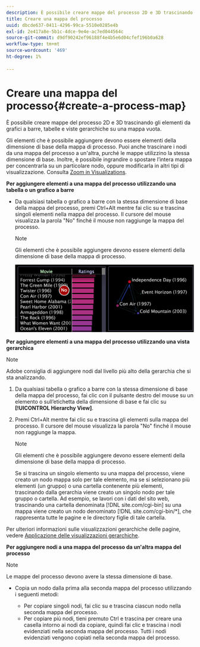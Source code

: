 ```yaml
---
description: È possibile creare mappe del processo 2D e 3D trascinando gli elementi da grafici a barre, tabelle e viste gerarchiche su una mappa vuota.
title: Creare una mappa del processo
uuid: dbcde637-0411-4296-99ca-5510e0285e4b
exl-id: 2e417a8e-5b1c-4dce-9e4e-ac7ed044564c
source-git-commit: d9df90242ef96188f4e4b5e6d04cfef196b0a628
workflow-type: tm+mt
source-wordcount: '469'
ht-degree: 1%

---
```


# Creare una mappa del processo{#create-a-process-map}

È possibile creare mappe del processo 2D e 3D trascinando gli elementi da grafici a barre, tabelle e viste gerarchiche su una mappa vuota.

Gli elementi che è possibile aggiungere devono essere elementi della dimensione di base della mappa di processo. Puoi anche trascinare i nodi da una mappa del processo a un&#39;altra, purché le mappe utilizzino la stessa dimensione di base. Inoltre, è possibile ingrandire o spostare l’intera mappa per concentrarla su un particolare nodo, oppure modificarla in altri tipi di visualizzazione. Consulta [Zoom in Visualizations](../../../../home/c-get-started/c-vis/c-zoom-vis.md#concept-7e33670bb5344f78a316f1a84cc20530).

**Per aggiungere elementi a una mappa del processo utilizzando una tabella o un grafico a barre**

* Da qualsiasi tabella o grafico a barre con la stessa dimensione di base della mappa del processo, premi Ctrl+Alt mentre fai clic su e trascina singoli elementi nella mappa del processo. Il cursore del mouse visualizza la parola &quot;No&quot; finché il mouse non raggiunge la mappa del processo.

   >[!NOTE]
   >
   >Gli elementi che è possibile aggiungere devono essere elementi della dimensione di base della mappa di processo.

   ![](assets/vis_2DProcessMap_addPages.png)

**Per aggiungere elementi a una mappa del processo utilizzando una vista gerarchica**

>[!NOTE]
>
>Adobe consiglia di aggiungere nodi dal livello più alto della gerarchia che si sta analizzando.

1. Da qualsiasi tabella o grafico a barre con la stessa dimensione di base della mappa del processo, fai clic con il pulsante destro del mouse su un elemento o sull’etichetta della dimensione di base e fai clic su **[!UICONTROL Hierarchy View]**.
1. Premi Ctrl+Alt mentre fai clic su e trascina gli elementi sulla mappa del processo. Il cursore del mouse visualizza la parola &quot;No&quot; finché il mouse non raggiunge la mappa.

   >[!NOTE]
   >
   >Gli elementi che è possibile aggiungere devono essere elementi della dimensione di base della mappa di processo.

   Se si trascina un singolo elemento su una mappa del processo, viene creato un nodo mappa solo per tale elemento, ma se si selezionano più elementi (un gruppo) o una cartella contenente più elementi, trascinando dalla gerarchia viene creato un singolo nodo per tale gruppo o cartella. Ad esempio, se lavori con i dati del sito web, trascinando una cartella denominata [!DNL site.com/cgi-bin] su una mappa viene creato un nodo denominato [!DNL site.com/cgi-bin/*], che rappresenta tutte le pagine e le directory figlie di tale cartella.

Per ulteriori informazioni sulle visualizzazioni gerarchiche delle pagine, vedere [Applicazione delle visualizzazioni gerarchiche](../../../../home/c-get-started/c-analysis-vis/c-tables/c-hier-vews.md#concept-b461183424a841eb94f8143a0eaf9bff).

**Per aggiungere nodi a una mappa del processo da un&#39;altra mappa del processo**

>[!NOTE]
>
>Le mappe del processo devono avere la stessa dimensione di base.

* Copia un nodo dalla prima alla seconda mappa del processo utilizzando i seguenti metodi:

   * Per copiare singoli nodi, fai clic su e trascina ciascun nodo nella seconda mappa del processo.
   * Per copiare più nodi, tieni premuto Ctrl e trascina per creare una casella intorno ai nodi da copiare, quindi fai clic e trascina i nodi evidenziati nella seconda mappa del processo. Tutti i nodi evidenziati vengono copiati nella seconda mappa del processo.
